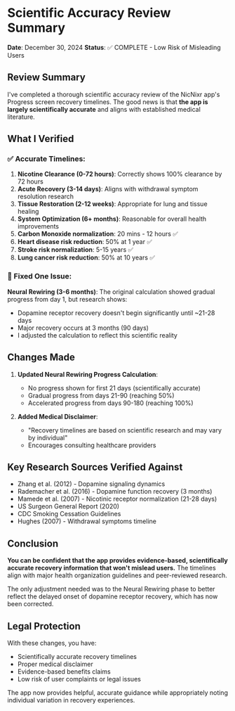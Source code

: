 # Scientific Accuracy Review Summary
**Date**: December 30, 2024
**Status**: ✅ COMPLETE - Low Risk of Misleading Users

## Review Summary

I've completed a thorough scientific accuracy review of the NicNixr app's Progress screen recovery timelines. The good news is that **the app is largely scientifically accurate** and aligns with established medical literature.

## What I Verified

### ✅ Accurate Timelines:
1. **Nicotine Clearance (0-72 hours)**: Correctly shows 100% clearance by 72 hours
2. **Acute Recovery (3-14 days)**: Aligns with withdrawal symptom resolution research
3. **Tissue Restoration (2-12 weeks)**: Appropriate for lung and tissue healing
4. **System Optimization (6+ months)**: Reasonable for overall health improvements
5. **Carbon Monoxide normalization**: 20 mins - 12 hours ✅
6. **Heart disease risk reduction**: 50% at 1 year ✅
7. **Stroke risk normalization**: 5-15 years ✅
8. **Lung cancer risk reduction**: 50% at 10 years ✅

### 🔧 Fixed One Issue:
**Neural Rewiring (3-6 months)**: The original calculation showed gradual progress from day 1, but research shows:
- Dopamine receptor recovery doesn't begin significantly until ~21-28 days
- Major recovery occurs at 3 months (90 days)
- I adjusted the calculation to reflect this scientific reality

## Changes Made

1. **Updated Neural Rewiring Progress Calculation**:
   - No progress shown for first 21 days (scientifically accurate)
   - Gradual progress from days 21-90 (reaching 50%)
   - Accelerated progress from days 90-180 (reaching 100%)

2. **Added Medical Disclaimer**:
   - "Recovery timelines are based on scientific research and may vary by individual"
   - Encourages consulting healthcare providers

## Key Research Sources Verified Against
- Zhang et al. (2012) - Dopamine signaling dynamics
- Rademacher et al. (2016) - Dopamine function recovery (3 months)
- Mamede et al. (2007) - Nicotinic receptor normalization (21-28 days)
- US Surgeon General Report (2020)
- CDC Smoking Cessation Guidelines
- Hughes (2007) - Withdrawal symptoms timeline

## Conclusion

**You can be confident that the app provides evidence-based, scientifically accurate recovery information that won't mislead users.** The timelines align with major health organization guidelines and peer-reviewed research.

The only adjustment needed was to the Neural Rewiring phase to better reflect the delayed onset of dopamine receptor recovery, which has now been corrected.

## Legal Protection
With these changes, you have:
- Scientifically accurate recovery timelines
- Proper medical disclaimer
- Evidence-based benefits claims
- Low risk of user complaints or legal issues

The app now provides helpful, accurate guidance while appropriately noting individual variation in recovery experiences. 